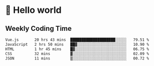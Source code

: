 # 🍻 Hello world

## Weekly Coding Time
<!--START_SECTION:waka-->

```txt
Vue.js       20 hrs 43 mins  ████████████████████░░░░░   79.51 %
JavaScript   2 hrs 50 mins   ██▓░░░░░░░░░░░░░░░░░░░░░░   10.90 %
HTML         1 hr 45 mins    █▓░░░░░░░░░░░░░░░░░░░░░░░   06.75 %
CSS          32 mins         ▓░░░░░░░░░░░░░░░░░░░░░░░░   02.09 %
JSON         11 mins         ▒░░░░░░░░░░░░░░░░░░░░░░░░   00.72 %
```

<!--END_SECTION:waka-->
